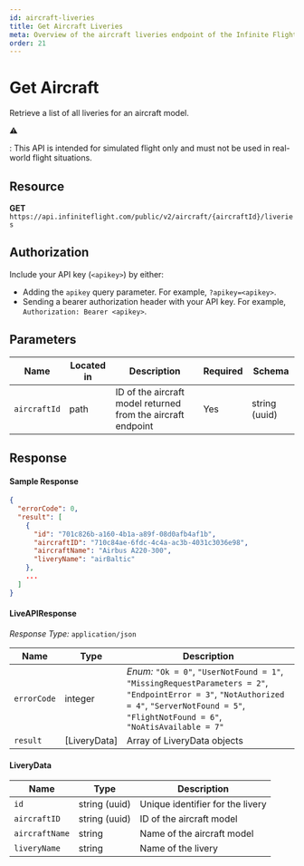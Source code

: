 ```yaml
---
id: aircraft-liveries
title: Get Aircraft Liveries
meta: Overview of the aircraft liveries endpoint of the Infinite Flight Live API
order: 21
---
```


# Get Aircraft

Retrieve a list of all liveries for an aircraft model.

⚠️

: This API is intended for simulated flight only and must not be used in real-world flight situations.


## Resource

**GET** `https://api.infiniteflight.com/public/v2/aircraft/{aircraftId}/liveries`

## Authorization

Include your API key (`<apikey>`) by either:

- Adding the `apikey` query parameter. For example, `?apikey=<apikey>`.
- Sending a bearer authorization header with your API key. For example, `Authorization: Bearer <apikey>`.

## Parameters

| Name         | Located in | Description                                                  | Required | Schema        |
| ------------ | ---------- | ------------------------------------------------------------ | -------- | ------------- |
| `aircraftId` | path       | ID of the aircraft model returned from the aircraft endpoint | Yes      | string (uuid) |

## Response

#### Sample Response

```json
{
  "errorCode": 0,
  "result": [
    {
      "id": "701c826b-a160-4b1a-a89f-08d0afb4af1b",
      "aircraftID": "710c84ae-6fdc-4c4a-ac3b-4031c3036e98",
      "aircraftName": "Airbus A220-300",
      "liveryName": "airBaltic"
    },
    ...
  ]
}
```

#### LiveAPIResponse

*Response Type:* `application/json`

| Name        | Type          | Description                                                  |
| ----------- | ------------- | ------------------------------------------------------------ |
| `errorCode` | integer       | _Enum:_ `"Ok = 0"`, `"UserNotFound = 1"`, `"MissingRequestParameters = 2"`, `"EndpointError = 3"`, `"NotAuthorized = 4"`, `"ServerNotFound = 5"`, `"FlightNotFound = 6"`, `"NoAtisAvailable = 7"` |
| `result`    | [LiveryData] | Array of LiveryData objects                                 |

#### LiveryData

| Name           | Type          | Description                      |
| -------------- | ------------- | -------------------------------- |
| `id`           | string (uuid) | Unique identifier for the livery |
| `aircraftID`   | string (uuid) | ID of the aircraft model         |
| `aircraftName` | string        | Name of the aircraft model       |
| `liveryName`   | string        | Name of the livery               |